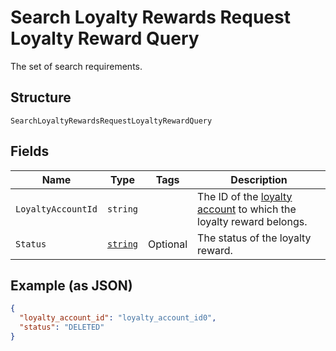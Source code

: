 
# Search Loyalty Rewards Request Loyalty Reward Query

The set of search requirements.

## Structure

`SearchLoyaltyRewardsRequestLoyaltyRewardQuery`

## Fields

| Name | Type | Tags | Description |
|  --- | --- | --- | --- |
| `LoyaltyAccountId` | `string` |  | The ID of the [loyalty account](#type-LoyaltyAccount) to which the loyalty reward belongs. |
| `Status` | [`string`](/doc/models/loyalty-reward-status.md) | Optional | The status of the loyalty reward. |

## Example (as JSON)

```json
{
  "loyalty_account_id": "loyalty_account_id0",
  "status": "DELETED"
}
```

